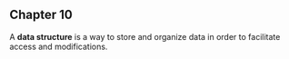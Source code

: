 ## Chapter 10

A **data structure** is a way to store and organize data in order to facilitate access and modifications.
